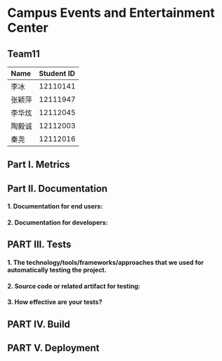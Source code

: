 # Campus Events and Entertainment Center

## Team11

| **Name** | **Student ID** |
| :------- | :------------- |
| 李冰     | 12110141       |
| 张颖萍   | 12111947       |
| 李华炫   | 12112045       |
| 陶毅诚   | 12112003       |
| 秦尧     | 12112016       |

## Part I. Metrics





## Part II. Documentation

#### 1. Documentation for end users:



#### 2. Documentation for developers:



## PART III. Tests

#### 1. The technology/tools/frameworks/approaches that we used for automatically testing the project.



#### 2. Source code or related artifact for testing:



#### 3. How effective are your tests? 



## PART IV. Build




## PART V. Deployment